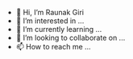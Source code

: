 - 👋 Hi, I’m Raunak Giri
- 👀 I’m interested in ...
- 🌱 I’m currently learning ...
- 💞️ I’m looking to collaborate on ...
- 📫 How to reach me ...

<!---
raunakAt29kreativ/raunakAt29kreativ is a ✨ special ✨ repository because its `README.md` (this file) appears on your GitHub profile.
You can click the Preview link to take a look at your changes.
--->
